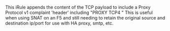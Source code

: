 This iRule appends the content of the TCP payload to include a Proxy Protocol v1 complaint 'header' including "PROXY TCP4 <source ip> <destination ip> <source port> <destination port>"  This is useful when using SNAT on an F5 and still needing to retain the original source and destination ip/port for use with HA proxy, smtp, etc.
